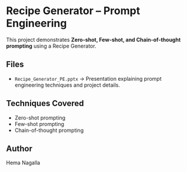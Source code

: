 # Recipe Generator – Prompt Engineering

This project demonstrates **Zero-shot, Few-shot, and Chain-of-thought prompting** using a Recipe Generator.

## Files
- `Recipe_Generator_PE.pptx` → Presentation explaining prompt engineering techniques and project details.

## Techniques Covered
- Zero-shot prompting
- Few-shot prompting
- Chain-of-thought prompting

## Author
Hema Nagalla
